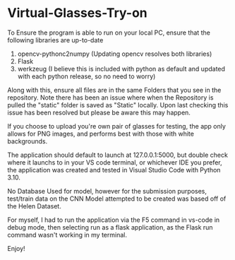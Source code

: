 # Virtual-Glasses-Try-on
To Ensure the program is able to run on your local PC, ensure that the following libraries are up-to-date
1. opencv-pythonc2numpy (Updating opencv resolves both libraries)
2. Flask
3. werkzeug (I believe this is included with python as default and updated with each python release, so no need to worry)

Along with this, ensure all files are in the same Folders that you see in the repository.
Note there has been an issue where when the Repository is pulled the "static" folder is saved as "Static" locally.
Upon last checking this issue has been resolved but please be aware this may happen.

If you choose to upload you're own pair of glasses for testing, the app only allows for PNG images, and performs best with those with white backgrounds.

The application should default to launch at 127.0.0.1:5000, but double check where it launchs to in your VS code terminal, or whichever IDE you prefer, the application was created and tested in Visual Studio Code with Python 3.10.

No Database Used for model, however for the submission purposes, test/train data on the CNN Model attempted to be created was based off of the Helen Dataset.

For myself, I had to run the application via the F5 command in vs-code in debug mode, then selecting run as a flask application,  as the Flask run command wasn't working in my terminal.

Enjoy!
